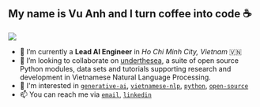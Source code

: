 ## My name is Vu Anh and I turn coffee into code :coffee:

![](https://komarev.com/ghpvc/?username=rain1024)

- 🔭 I’m currently a **Lead AI Engineer** in *Ho Chi Minh City, Vietnam* 🇻🇳
- 👯 I’m looking to collaborate on [underthesea](https://github.com/undertheseanlp/underthesea), a suite of open source Python modules, data sets and tutorials supporting research and development in Vietnamese Natural Language Processing.
- 💬 I'm interested in [`generative-ai`](https://github.com/topics/generative-ai), [`vietnamese-nlp`](https://github.com/topics/vietnamese-nlp), [`python`](https://github.com/topics/python), [`open-source`](https://github.com/topics/open-source)
- 📫 You can reach me via [`email`](anhv.ict91@gmail.com), [`linkedin`](https://www.linkedin.com/in/vu-anh-41254943/)
